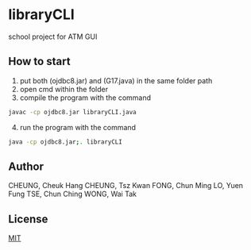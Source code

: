 # libraryCLI

school project for ATM GUI 

## How to start

1. put both (ojdbc8.jar) and (G17.java) in the same folder path
2. open cmd within the folder
3. compile the program with the command 
```bash 
javac -cp ojdbc8.jar libraryCLI.java
```
4. run the program with the command 
```bash 
java -cp ojdbc8.jar;. libraryCLI
```

## Author

CHEUNG, Cheuk Hang 
CHEUNG, Tsz Kwan 
FONG, Chun Ming 
LO, Yuen Fung 
TSE, Chun Ching 
WONG, Wai Tak

## License
[MIT](https://choosealicense.com/licenses/mit/)
